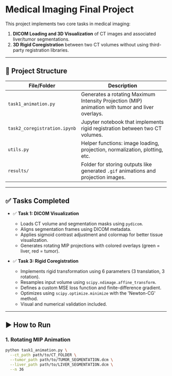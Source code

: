# Medical Imaging Final Project

This project implements two core tasks in medical imaging:
1. **DICOM Loading and 3D Visualization** of CT images and associated liver/tumor segmentations.
2. **3D Rigid Coregistration** between two CT volumes without using third-party registration libraries.

---

## 📁 Project Structure

| File/Folder                  | Description |
|-----------------------------|-------------|
| `task1_animation.py`        | Generates a rotating Maximum Intensity Projection (MIP) animation with tumor and liver overlays. |
| `task2_coregistration.ipynb`| Jupyter notebook that implements rigid registration between two CT volumes. |
| `utils.py`                  | Helper functions: image loading, projection, normalization, plotting, etc. |
| `results/`                  | Folder for storing outputs like generated `.gif` animations and projection images. |

---

## ✅ Tasks Completed

- ✅ **Task 1: DICOM Visualization**
  - Loads CT volume and segmentation masks using `pydicom`.
  - Aligns segmentation frames using DICOM metadata.
  - Applies sigmoid contrast adjustment and colormap for better tissue visualization.
  - Generates rotating MIP projections with colored overlays (green = liver, red = tumor).

- ✅ **Task 3: Rigid Coregistration**
  - Implements rigid transformation using 6 parameters (3 translation, 3 rotation).
  - Resamples input volume using `scipy.ndimage.affine_transform`.
  - Defines a custom MSE loss function and finite-difference gradient.
  - Optimizes using `scipy.optimize.minimize` with the 'Newton-CG' method.
  - Visual and numerical validation included.

---

## ▶️ How to Run

### 1. Rotating MIP Animation

```bash
python task1_animation.py \
  --ct_path path/to/CT_FOLDER \
  --tumor_path path/to/TUMOR_SEGMENTATION.dcm \
  --liver_path path/to/LIVER_SEGMENTATION.dcm \
  --n 36
